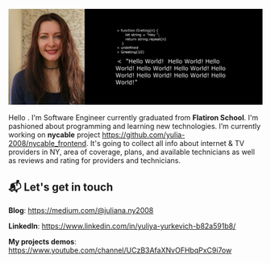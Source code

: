 ![Yuliya](https://github.com/yulia-2008/yulia-2008/blob/main/0-02-04-267bea2002925f758de3b006611f80669a421e7e9f1a44b19009d649cf009d.jpg)



Hello . I'm Software Engineer currently graduated from **Flatiron School**. I'm pashioned about programming and learning new technologies. 
I’m currently working on **nycable** project https://github.com/yulia-2008/nycable_frontend.
It's going to collect all info about internet & TV providers in NY, area of coverage, plans, and available technicians as well as reviews and rating for providers and technicians.



 ## 📬 Let's get in touch

**Blog**: https://medium.com/@juliana.ny2008

**LinkedIn**: https://www.linkedin.com/in/yuliya-yurkevich-b82a591b8/

**My projects demos**: https://www.youtube.com/channel/UCzB3AfaXNvOFHbqPxC9i7ow


